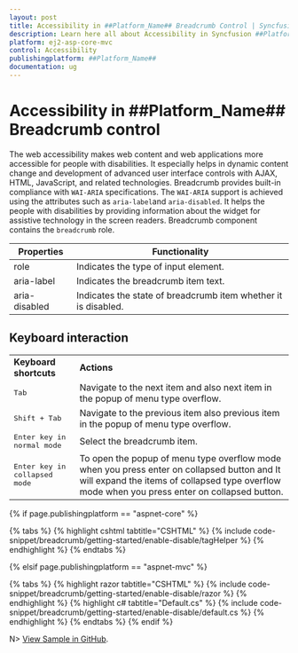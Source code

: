 ```yaml
---
layout: post
title: Accessibility in ##Platform_Name## Breadcrumb Control | Syncfusion
description: Learn here all about Accessibility in Syncfusion ##Platform_Name## Breadcrumb control of Syncfusion Essential JS 2 and more.
platform: ej2-asp-core-mvc
control: Accessibility
publishingplatform: ##Platform_Name##
documentation: ug
---
```



# Accessibility in ##Platform_Name## Breadcrumb control

The web accessibility makes web content and web applications more accessible for people with disabilities. It especially helps in dynamic content change and development of advanced user interface controls with AJAX, HTML, JavaScript, and related technologies. Breadcrumb provides built-in compliance with `WAI-ARIA` specifications. The `WAI-ARIA` support is achieved using the attributes such as `aria-label`and `aria-disabled`. It helps the people with disabilities by providing information about the widget for assistive technology in the screen readers. Breadcrumb component contains the `breadcrumb` role.

| Properties | Functionality |
| ------------ | ----------------------- |
| role | Indicates the type of input element. |
| aria-label | Indicates the breadcrumb item text. |
| aria-disabled | Indicates the state of breadcrumb item whether it is disabled. |

## Keyboard interaction

<!-- markdownlint-disable MD033 -->
<table>
<tr>
<td><b>Keyboard shortcuts</b></td>
<td><b>Actions</b></td></tr>
<tr>
<td>
<kbd>Tab</kbd></td><td>
Navigate to the next item and also next item in the popup of menu type overflow.</td></tr>
<tr>
<td>
<kbd>Shift + Tab</kbd></td><td>
Navigate to the previous item also previous item in the popup of menu type overflow.</td></tr>
<tr>
<td>
<kbd>Enter key in normal mode</kbd></td><td>
 Select the breadcrumb item.</td></tr>
<tr>
<td>
<kbd>Enter key in collapsed mode</kbd></td><td>
 To open the popup of menu type overflow mode when you press enter on collapsed button and It will expand the items of collapsed type overflow mode when you press enter on collapsed button.</td></tr>
</table>

{% if page.publishingplatform == "aspnet-core" %}

{% tabs %}
{% highlight cshtml tabtitle="CSHTML" %}
{% include code-snippet/breadcrumb/getting-started/enable-disable/tagHelper %}
{% endhighlight %}
{% endtabs %}

{% elsif page.publishingplatform == "aspnet-mvc" %}

{% tabs %}
{% highlight razor tabtitle="CSHTML" %}
{% include code-snippet/breadcrumb/getting-started/enable-disable/razor %}
{% endhighlight %}
{% highlight c# tabtitle="Default.cs" %}
{% include code-snippet/breadcrumb/getting-started/enable-disable/default.cs %}
{% endhighlight %}
{% endtabs %}
{% endif %}

N> [View Sample in GitHub](https://github.com/SyncfusionExamples/ASP-NET-Core-UG-Examples/tree/main/Breadcrumb/BreadcrumbSamples).